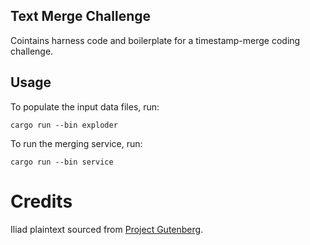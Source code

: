## Text Merge Challenge

Cointains harness code and boilerplate for a timestamp-merge coding challenge.

## Usage

To populate the input data files, run:

```
cargo run --bin exploder
```

To run the merging service, run:

```
cargo run --bin service
```

# Credits

Iliad plaintext sourced from [Project Gutenberg](https://www.gutenberg.org/files/6150/6150-h/6150-h.htm).
